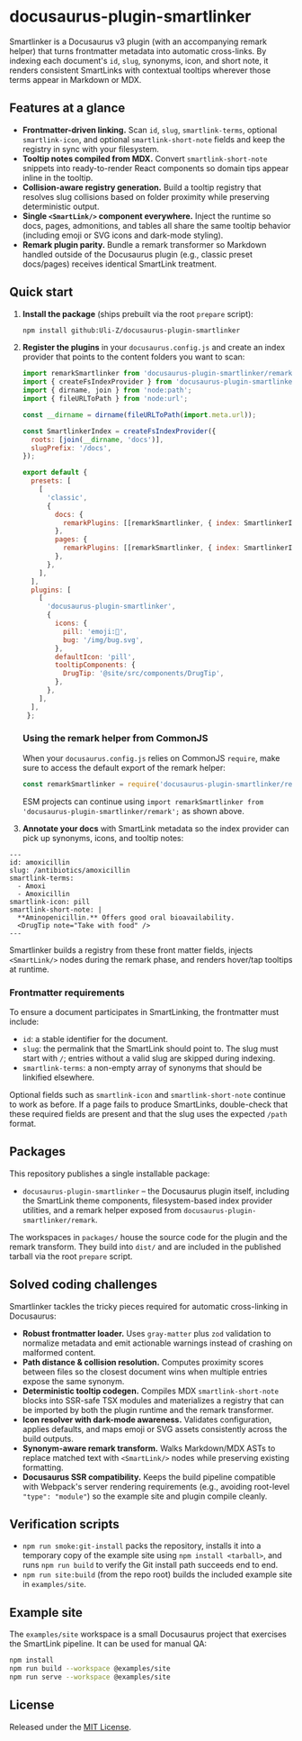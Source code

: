 # docusaurus-plugin-smartlinker

Smartlinker is a Docusaurus v3 plugin (with an accompanying remark helper) that turns frontmatter metadata into automatic cross-links. By indexing each document's `id`, `slug`, synonyms, icon, and short note, it renders consistent SmartLinks with contextual tooltips wherever those terms appear in Markdown or MDX.

## Features at a glance

- **Frontmatter-driven linking.** Scan `id`, `slug`, `smartlink-terms`, optional `smartlink-icon`, and optional `smartlink-short-note` fields and keep the registry in sync with your filesystem.
- **Tooltip notes compiled from MDX.** Convert `smartlink-short-note` snippets into ready-to-render React components so domain tips appear inline in the tooltip.
- **Collision-aware registry generation.** Build a tooltip registry that resolves slug collisions based on folder proximity while preserving deterministic output.
- **Single `<SmartLink/>` component everywhere.** Inject the runtime so docs, pages, admonitions, and tables all share the same tooltip behavior (including emoji or SVG icons and dark-mode styling).
- **Remark plugin parity.** Bundle a remark transformer so Markdown handled outside of the Docusaurus plugin (e.g., classic preset docs/pages) receives identical SmartLink treatment.

## Quick start

1. **Install the package** (ships prebuilt via the root `prepare` script):

   ```bash
   npm install github:Uli-Z/docusaurus-plugin-smartlinker
   ```

2. **Register the plugins** in your `docusaurus.config.js` and create an index provider that points to the content folders you want to scan:

   ```js
   import remarkSmartlinker from 'docusaurus-plugin-smartlinker/remark';
   import { createFsIndexProvider } from 'docusaurus-plugin-smartlinker';
   import { dirname, join } from 'node:path';
   import { fileURLToPath } from 'node:url';

   const __dirname = dirname(fileURLToPath(import.meta.url));

   const SmartlinkerIndex = createFsIndexProvider({
     roots: [join(__dirname, 'docs')],
     slugPrefix: '/docs',
   });

   export default {
     presets: [
       [
         'classic',
         {
           docs: {
             remarkPlugins: [[remarkSmartlinker, { index: SmartlinkerIndex }]],
           },
           pages: {
             remarkPlugins: [[remarkSmartlinker, { index: SmartlinkerIndex }]],
           },
         },
       ],
     ],
     plugins: [
       [
         'docusaurus-plugin-smartlinker',
         {
           icons: {
             pill: 'emoji:💊',
             bug: '/img/bug.svg',
           },
           defaultIcon: 'pill',
           tooltipComponents: {
             DrugTip: '@site/src/components/DrugTip',
           },
         },
       ],
     ],
    };
    ```

   ### Using the remark helper from CommonJS

   When your `docusaurus.config.js` relies on CommonJS `require`, make sure to access the default export of the remark helper:

   ```js
   const remarkSmartlinker = require('docusaurus-plugin-smartlinker/remark').default;
   ```

   ESM projects can continue using `import remarkSmartlinker from 'docusaurus-plugin-smartlinker/remark';` as shown above.

 3. **Annotate your docs** with SmartLink metadata so the index provider can pick up synonyms, icons, and tooltip notes:

   ```mdx
   ---
   id: amoxicillin
   slug: /antibiotics/amoxicillin
   smartlink-terms:
     - Amoxi
     - Amoxicillin
   smartlink-icon: pill
   smartlink-short-note: |
     **Aminopenicillin.** Offers good oral bioavailability.
     <DrugTip note="Take with food" />
   ---
   ```

 Smartlinker builds a registry from these front matter fields, injects `<SmartLink/>` nodes during the remark phase, and renders hover/tap tooltips at runtime.

### Frontmatter requirements

To ensure a document participates in SmartLinking, the frontmatter must include:

- `id`: a stable identifier for the document.
- `slug`: the permalink that the SmartLink should point to. The slug must start with `/`; entries without a valid slug are skipped during indexing.
- `smartlink-terms`: a non-empty array of synonyms that should be linkified elsewhere.

Optional fields such as `smartlink-icon` and `smartlink-short-note` continue to work as before. If a page fails to produce SmartLinks, double-check that these required fields are present and that the slug uses the expected `/path` format.

## Packages

This repository publishes a single installable package:

- `docusaurus-plugin-smartlinker` – the Docusaurus plugin itself, including the SmartLink theme components, filesystem-based index provider utilities, and a remark helper exposed from `docusaurus-plugin-smartlinker/remark`.

The workspaces in `packages/` house the source code for the plugin and the remark transform. They build into `dist/` and are included in the published tarball via the root `prepare` script.

## Solved coding challenges

Smartlinker tackles the tricky pieces required for automatic cross-linking in Docusaurus:

- **Robust frontmatter loader.** Uses `gray-matter` plus `zod` validation to normalize metadata and emit actionable warnings instead of crashing on malformed content.
- **Path distance & collision resolution.** Computes proximity scores between files so the closest document wins when multiple entries expose the same synonym.
- **Deterministic tooltip codegen.** Compiles MDX `smartlink-short-note` blocks into SSR-safe TSX modules and materializes a registry that can be imported by both the plugin runtime and the remark transformer.
- **Icon resolver with dark-mode awareness.** Validates configuration, applies defaults, and maps emoji or SVG assets consistently across the build outputs.
- **Synonym-aware remark transform.** Walks Markdown/MDX ASTs to replace matched text with `<SmartLink/>` nodes while preserving existing formatting.
- **Docusaurus SSR compatibility.** Keeps the build pipeline compatible with Webpack's server rendering requirements (e.g., avoiding root-level `"type": "module"`) so the example site and plugin compile cleanly.

## Verification scripts

- `npm run smoke:git-install` packs the repository, installs it into a temporary copy of the example site using `npm install <tarball>`, and runs `npm run build` to verify the Git install path succeeds end to end.
- `npm run site:build` (from the repo root) builds the included example site in `examples/site`.

## Example site

The `examples/site` workspace is a small Docusaurus project that exercises the SmartLink pipeline. It can be used for manual QA:

```bash
npm install
npm run build --workspace @examples/site
npm run serve --workspace @examples/site
```

## License

Released under the [MIT License](./LICENSE).
